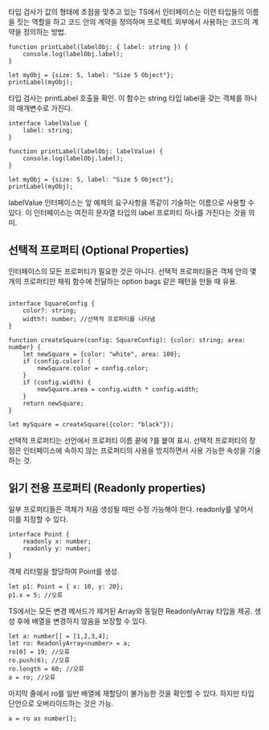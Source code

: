 타입 검사가 값의 형태에 초점을 맞추고 있는 TS에서 인터페이스는 이런 타입들의 이름을 짓는 역할을 하고 코드 안의 계약을 정의하며 프로젝트 외부에서 사용하는 코드의 계약을 정의하는 방법.

```TS
function printLabel(labelObj: { label: string }) {
    console.log(labelObj.label);
}

let myObj = {size: 5, label: "Size 5 Object"};
printLabel(myObj);
```

타입 검사는 printLabel 호출을 확인. 이 함수는 string 타입 label을 갖는 객체를 하나의 매개변수로 가진다.

```TS
interface labelValue {
    label: string;
}

function printLabel(labelObj: labelValue) {
    console.log(labelObj.label);
}

let myObj = {size: 5, label: "Size 5 Object"};
printLabel(myObj);

```

labelValue 인터페이스는 앞 예제의 요구사항을 똑같이 기술하는 이름으로 사용할 수 있다.
이 인터페이스는 여전히 문자열 타입의 label 프로퍼티 하나를 가진다는 것을 의미.

## 선택적 프로퍼티 (Optional Properties)

인터페이스의 모든 프로퍼티가 필요한 것은 아니다. 선택적 프로퍼티들은 객체 안의 몇 개의 프로퍼티만 채워 함수에 전달하는 option bags 같은 패턴을 만들 때 유용.

```TS

interface SquareConfig {
    color?: string;
    width?: number; //선택적 프로퍼티를 나타냄
}

function createSquare(config: SquareConfig): {color: string; area: number} {
    let newSquare = {color: "white", area: 100};
    if (config.color) {
        newSquare.color = config.color;
    }
    if (config.width) {
        newSquare.area = config.width * config.width;
    }
    return newSquare;
}

let mySquare = createSquare({color: "black"});
```

선택적 프로퍼티는 선언에서 프로퍼티 이름 끝에 ?를 붙여 표시.
선택적 프로퍼티의 장점은 인터페이스에 속하지 않는 프로퍼티의 사용을 방지하면서 사용 가능한 속성을 기술하는 것.

## 읽기 전용 프로퍼티 (Readonly properties)

일부 프로퍼티들은 객체가 처음 생성될 때만 수정 가능해야 한다. readonly를 넣어서 이를 지정할 수 있다.

```TS
interface Point {
    readonly x: number;
    readonly y: number;
}
```

객체 리터럴을 할당하여 Point를 생성.

```TS
let p1: Point = { x: 10, y: 20};
p1.x = 5; //오류
```

TS에서는 모든 변경 메서드가 제거된 Array<T>와 동일한 ReadonlyArray<T> 타입을 제공. 생성 후에 배열을 변경하지 않음을 보장할 수 있다.

```TS
let a: number[] = [1,2,3,4];
let ro: ReadonlyArray<number> = a;
ro[0] = 19; //오류
ro.push(6); //오류
ro.length = 60; //오류
a = ro; //오류

```

마지막 줄에서 ro를 일반 배열에 재할당이 불가능한 것을 확인할 수 있다. 하지만 타입 단언으로 오버라이드하는 것은 가능.

```TS
a = ro as number[];
```
